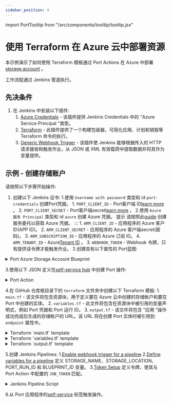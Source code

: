 ```yaml
---
sidebar_position: 4
---
```


import PortTooltip from "/src/components/tooltip/tooltip.jsx"

# 使用 Terraform 在 Azure 云中部署资源

本示例演示了如何使用 Terraform 模板通过 Port Actions 在 Azure 中部署[storage account](https://learn.microsoft.com/en-us/azure/storage/common/storage-account-overview) 。

工作流程通过 Jenkins 管道执行。

## 先决条件

1. 在 Jenkins 中安装以下插件: 
    1. [Azure Credentials](https://plugins.jenkins.io/azure-credentials/) - 该插件提供 Jenkins Credentials 中的 "Azure Service Principal "类型。
    2. [Terraform](https://plugins.jenkins.io/terraform/) - 此插件提供了一个构建包装器，可简化应用、计划和销毁等 Terraform 命令的执行。
    3. [Generic Webhook Trigger](https://plugins.jenkins.io/generic-webhook-trigger/) - 该插件使 Jenkins 能够根据传入的 HTTP 请求接收和触发作业，从 JSON 或 XML 有效载荷中提取数据并将其作为变量提供。

## 示例 - 创建存储账户

请按照以下步骤开始操作: 

1. 创建以下 Jenkins 证书: 
    1.使用 `Username with password` 类型和 id `port-credentials` 创建Port凭据。
        1. `PORT_CLIENT_ID` - Port客户端 ID[learn more](/build-your-software-catalog/sync-data-to-catalog/api/#get-api-token) 。
        2. `PORT_CLIENT_SECRET` - Port客户端secret[learn more](/build-your-software-catalog/sync-data-to-catalog/api/#get-api-token) 。
    2.使用 `Azure 服务 Principal` 类型和 id `azure` 创建 Azure 凭据。
     提示
     请按照此[guide](https://learn.microsoft.com/en-us/azure/developer/terraform/get-started-cloud-shell-bash?tabs=bash#create-a-service-principal) 创建服务委托以获取 Azure 凭据。
     :::
        1. `ARM_CLIENT_ID` - 应用程序的 Azure 客户 ID(APP ID)。
        2. `ARM_CLIENT_SECRET` - 应用程序的 Azure 客户端secret(密码)。
        3. `ARM_SUBSCRIPTION_ID` - 应用程序的 Azure 订阅 ID。
        4. `ARM_TENANT_ID` - Azure[Tenant ID](https://learn.microsoft.com/en-us/azure/azure-portal/get-subscription-tenant-id) 。
    3. `WEBHOOK_TOKEN` - Webhook 令牌，只有提供该令牌才能触发作业。
2.创建具有以下属性的 Port<PortTooltip id="blueprint">蓝图</PortTooltip>: 

<details>
   <summary>Port Azure Storage Account Blueprint</summary>
   :::note
   Keep in mind that this can be any blueprint you require; the provided example is just for reference.
   :::

```json showLineNumbers
{
    "identifier": "azureStorage",
    "title": "Azure Storage Account",
    "icon": "Azure",
    "schema": {
        "properties": {
            "storage_name": {
                "title": "Account Name",
                "type": "string",
                "minLength": 3,
                "maxLength": 63,
                "icon": "DefaultProperty"
            },
            "storage_location": {
                "icon": "DefaultProperty",
                "title": "Location",
                "type": "string"
            },
            "url": {
                "title": "URL",
                "format": "url",
                "type": "string",
                "icon": "DefaultProperty"
            }
        },
        "required": [
            "storage_name",
            "storage_location"
        ]
    },
    "mirrorProperties": {},
    "calculationProperties": {},
    "relations": {}
}
```

  </details>

3.使用以下 JSON 定义在[self-service hub](https://app.getport.io/self-serve) 中创建 Port 操作: 

<details>

  <summary>Port Action</summary>
   :::note
   Make sure to replace the placeholders for `JENKINS_URL` and `JOB_TOKEN`.
   :::

```json showLineNumbers
{
    "identifier": "create_azure_storage",
    "title": "Create Azure Storage",
    "icon": "Azure",
    "userInputs": {
        "properties": {
            "storage_name": {
                "title": "Storage Name",
                "type": "string",
                "minLength": 3,
                "maxLength": 63
            },
            "storage_location": {
                "icon": "DefaultProperty",
                "title": "Storage Location",
                "description": "storage account geo region",
                "type": "string"
            }
        },
        "required": [
            "storage_name"
        ],
        "order": [
            "storage_name"
        ]
    },
    "invocationMethod": {
        "type": "WEBHOOK",
        "agent": false,
        "url": "https://<JENKINS_HOST>/generic-webhook-trigger/invoke?token=<JOB_TOKEN>",
        "synchronized": false,
        "method": "POST"
    },
    "trigger": "CREATE",
    "requiredApproval": false
}
```

</details>

4.在 GitHub 仓库根目录下的 `terraform` 文件夹中创建以下 Terraform 模板: 
    1. `main.tf` - 该文件将包含资源块，用于定义要在 Azure 云中创建的存储帐户和要在 Port 中创建的实体。
    2. `variables.tf` - 此文件将包含在资源块中被引用的变量声明式，例如 Port 凭据和 Port 运行 ID。
    3. `output.tf` - 该文件将包含 "应用 "操作成功完成后生成的存储帐户的 URL。该 URL 将在创建 Port 实体时被引用到 `endpoint` 属性中。

<details>
  <summary>Terraform `main.tf` template</summary>


  ```yaml showLineNumbers
    # Configure the Azure provider
    terraform {
        required_providers {
            azurerm = {
                source  = "hashicorp/azurerm"
                version = "~> 3.0.2"
            }
            port = {
                source  = "port-labs/port-labs"
                version = "~> 1.0.0"
            }
        }


required_version = ">= 1.1.0"
}

provider "azurerm" {

    features {}
}

provider "port" {
    client_id = var.port_client_id
    secret    = var.port_client_secret
}

resource "azurerm_storage_account" "storage_account" {
    name                = var.storage_account_name
    resource_group_name = var.resource_group_name

    location                 = var.location
    account_tier             = "Standard"
    account_replication_type = "LRS"
    account_kind             = "StorageV2"
}

resource "port_entity" "azure_storage_account" {
    count      = length(azurerm_storage_account.storage_account) > 0 ? 1 : 0
    identifier = var.storage_account_name
    title      = var.storage_account_name
    blueprint  = "azureStorage"
    run_id     = var.port_run_id
    properties = {
        string_props = {
        "storage_name"     = var.storage_account_name,
        "storage_location" = var.location,
        "endpoint"         = azurerm_storage_account.storage_account.primary_web_endpoint
        }
    }

    depends_on = [azurerm_storage_account.storage_account]
}

```


</details>

<details>

<summary>Terraform `variables.tf` template</summary>
:::note
Replace the default `resource_group_name` with a resource group from your Azure account. Check this [guide](https://learn.microsoft.com/en-us/azure/azure-resource-manager/management/manage-resource-groups-portal) to find your resource groups. You may also wish to set the default values of other variables.
:::


```yaml showLineNumbers
  variable "resource_group_name" {
      type        = string
      default     = "myTFResourceGroup"
      description = "RG name in Azure"
  }

  variable "location" {
      type        = string
      default     = "westus2"
      description = "RG location in Azure"
  }

  variable "storage_account_name" {
      type        = string
      description = "Storage Account name in Azure"
      default     = "demo"
  }

  variable "port_run_id" {
      type        = string
      description = "The runID of the action run that created the entity"
  }

  variable "port_client_id" {
      type        = string
      description = "The Port client ID"
  }

  variable "port_client_secret" {
      type        = string
      description = "The Port client secret"
  }
```



</details>

<details>
<summary>Terraform `output.tf` template</summary>


  ```yaml showLineNumbers
    output "endpoint_url" {
        value = azurerm_storage_account.storage_account.primary_web_endpoint
    }
  ```


</details>

5.创建 Jenkins Pipelines: 
    1.[Enable webhook trigger for a pipeline](../jenkins-pipeline.md#enabling-webhook-trigger-for-a-pipeline)
    2.[Define variables for a pipeline](../jenkins-pipeline.md#defining-variables) 定义 STORAGE_NAME、STORAGE_LOCATION、PORT_RUN_ID 和 BLUEPRINT_ID 变量。
    3.[Token Setup](../jenkins-pipeline.md#token-setup) 定义令牌，使其与 Port Action 中配置的 `JOB_TOKEN` 匹配。

<details>

<summary>Jenkins Pipeline Script</summary>
:::note 
Please make sure to modify the `YOUR_USERNAME` and `YOUR_REPO` placeholders in the URL of the git repository in the `Checkout` stage. Alternatively you can use our [example repository](https://github.com/port-labs/pipelines-terraform-azure).

:::

```groovy showLineNumbers
import groovy.json.JsonSlurper

pipeline {
    agent any
    tools {
        "org.jenkinsci.plugins.terraform.TerraformInstallation" "terraform"
    }
    environment {
        TF_HOME = tool('terraform')
        TF_IN_AUTOMATION = "true"
        PATH = "$TF_HOME:$PATH"

        PORT_ACCESS_TOKEN = ""
        endpoint_url = ""

    }

    triggers {
        GenericTrigger(
            genericVariables: [
                [key: 'STORAGE_NAME', value: '$.payload.properties.storage_name'],
                [key: 'STORAGE_LOCATION', value: '$.payload.properties.storage_location'],
                [key: 'PORT_RUN_ID', value: '$.context.runId'],
                [key: 'BLUEPRINT_ID', value: '$.context.blueprint']
            ],
            causeString: 'Triggered by Port',
            allowSeveralTriggersPerBuild: true,
            tokenCredentialId: "WEBHOOK_TOKEN",

            regexpFilterExpression: '',
            regexpFilterText: '',
            printContributedVariables: true,
            printPostContent: true
        )
    }

    stages {
        stage('Checkout') {
            steps {
                // example repo: git@github.com:port-labs/pipelines-terraform-azure.git
                git branch: 'main', credentialsId: 'github', url: 'git@github.com:<YOUR_USERNAME>/<YOUR_REPO>.git'
            }
        }
        stage('Get access token') {
            steps {
                withCredentials([usernamePassword(
                    credentialsId: 'port-credentials', 
                    usernameVariable: 'PORT_CLIENT_ID', 
                    passwordVariable: 'PORT_CLIENT_SECRET')]) {
                    script {
                        // Execute the curl command and capture the output
                        def result = sh(returnStdout: true, script: """
                            accessTokenPayload=\$(curl -X POST \
                                -H "Content-Type: application/json" \
                                -d '{"clientId": "${PORT_CLIENT_ID}", "clientSecret": "${PORT_CLIENT_SECRET}"}' \
                                -s "https://api.getport.io/v1/auth/access_token")
                            echo \$accessTokenPayload
                        """)

                        // Parse the JSON response using JsonSlurper
                        def jsonSlurper = new JsonSlurper()
                        def payloadJson = jsonSlurper.parseText(result.trim())

                        // Access the desired data from the payload
                        PORT_ACCESS_TOKEN = payloadJson.accessToken
                    }
                }
            }
        }

        stage('Terraform Azure') {
            steps {
                withCredentials([azureServicePrincipal(
                    credentialsId: 'azure',
                    subscriptionIdVariable: 'ARM_SUBSCRIPTION_ID',
                    clientIdVariable: 'ARM_CLIENT_ID',
                    clientSecretVariable: 'ARM_CLIENT_SECRET',
                    tenantIdVariable: 'ARM_TENANT_ID'
                ), usernamePassword(credentialsId: 'port-credentials', usernameVariable: 'TF_VAR_port_client_id', passwordVariable: 'TF_VAR_port_client_secret')]) {
                    dir('terraform') {
                        script {
                            echo 'Initializing Terraform'
                            sh 'terraform init'

                            echo 'Validating Terraform configuration'
                            sh 'terraform validate'

                            echo 'Creating Terraform Plan for Azure changes'
                            sh """
                            terraform plan -out=tfazure -var storage_account_name=$STORAGE_NAME -var location=$STORAGE_LOCATION -var port_run_id=$PORT_RUN_ID -target=azurerm_storage_account.storage_account
                            """

                            echo 'Applying Terraform changes to Azure'
                            sh 'terraform apply -auto-approve -input=false tfazure'

                            echo 'Creating Terraform Plan for Port changes'
                            sh """
                            terraform plan -out=tfport -var storage_account_name=$STORAGE_NAME -var location=$STORAGE_LOCATION -var port_run_id=$PORT_RUN_ID
                            """

                            echo 'Applying Terraform changes to Port'
                            sh 'terraform apply -auto-approve -input=false tfport'
                        }
                    }
                }
            }
        }
        stage('Notify Port') {
            steps {
                script {
                    def logs_report_response = sh(script: """
                        curl -X POST \
                            -H "Content-Type: application/json" \
                            -H "Authorization: Bearer ${PORT_ACCESS_TOKEN}" \
                            -d '{"message": "Created port entity"}' \
                            "https://api.getport.io/v1/actions/runs/$PORT_RUN_ID/logs"
                    """, returnStdout: true)

                    println(logs_report_response)
                }
            }
        }

        stage('Update Run Status') {
            steps {
                script {
                    def status_report_response = sh(script: """
                        curl -X PATCH \
                          -H "Content-Type: application/json" \
                          -H "Authorization: Bearer ${PORT_ACCESS_TOKEN}" \
                          -d '{"status":"SUCCESS", "message": {"run_status": "Jenkins CI/CD Run completed successfully!"}}' \
                             "https://api.getport.io/v1/actions/runs/${PORT_RUN_ID}"
                    """, returnStdout: true)

                    println(status_report_response)
                }
            }
        }
    }

    post {

        failure {
            // Update Port Run failed.
            script {
                def status_report_response = sh(script: """
                    curl -X PATCH \
                        -H "Content-Type: application/json" \
                        -H "Authorization: Bearer ${PORT_ACCESS_TOKEN}" \
                        -d '{"status":"FAILURE", "message": {"run_status": "Failed to create azure resource ${STORAGE_NAME}"}}' \
                            "https://api.getport.io/v1/actions/runs/${PORT_RUN_ID}"
                """, returnStdout: true)

                println(status_report_response)
            }
        }

        // Clean after build
        always {
            cleanWs(cleanWhenNotBuilt: false,
                    deleteDirs: true,
                    disableDeferredWipeout: false,
                    notFailBuild: true,
                    patterns: [[pattern: '.gitignore', type: 'INCLUDE'],
                               [pattern: '.propsfile', type: 'EXCLUDE']])
        }
    }
}
```

</details>

6.从 Port 应用程序的[self-service](https://app.getport.io/self-serve) 标签触发操作。
